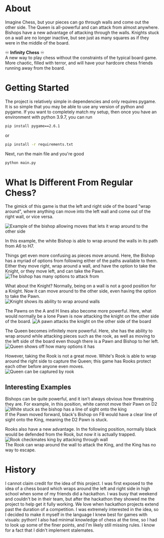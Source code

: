 # About
Imagine Chess, but your pieces can go through walls and come out the other side. The Queen is all-powerful and can attack from almost anywhere. Bishops have a new advantage of attacking through the walls. Knights stuck on a wall are no longer inactive, but see just as many squares as if they were in the middle of the board.

:infinity: **Infinity Chess** :infinity:  
A new way to play chess without the constraints of the typical board game. More chaotic, filled with terror, and will have your hardcore chess friends running away from the board.

# Getting Started
The project is relatively simple in dependencies and only requires pygame. It is so simple that you may be able to use any version of python and pygame. If you want to completely match my setup, then once you have an environment with python 3.9.7, you can run  
```bash
pip install pygame==2.6.1
```
or
```bash
pip install -r requirements.txt
```
Next, run the main file and you're good
```bash
python main.py
```

# What Is Different From Regular Chess?
The gimick of this game is that the left and right side of the board "wrap around", where anything can move into the left wall and come out of the right wall, or vice versa.

![Example of the bishop allowing moves that lets it wrap around to the other side](assets/readme/bishop_wall_wrap.png)

In this example, the white Bishop is able to wrap around the walls in its path from A6 to H7.

Things get even more confusing as pieces move around. Here, the Bishop has a myriad of options from following either of the paths available to them. Either they move right, wrap around a wall, and have the option to take the Knight, or they move left, and can take the Pawn.  
![The bishop has many options to attack from](assets/readme/bishop_many_options.png)

What about the Knight? Normally, being on a wall is not a good position for a Knight. Now it can move around to the other side, even having the option to take the Pawn.  
![Knight shows its ability to wrap around walls](assets/readme/knight_wall_wrap.png)

The Pawns on the A and H lines also become more powerful. Here, what would normally be a lone Pawn is now attacking the knight on the other side of the board.
![A pawn attacks the knight on the other side of the board](assets/readme/pawn_attack_knight.png)

The Queen becomes infinitely more powerful. Here, she has the ability to wrap around while attacking pieces such as the rook, as well as moving to the left side of the board even though there is a Pawn and Bishop to her left.  
![Queen shows off how many options it has](assets/readme/queen_many_options.png)

However, taking the Rook is not a great move. White's Rook is able to wrap around the right side to capture the Queen; this game has Rooks protect each other before anyone even moves.  
![Queen can be captured by rook](assets/readme/rook_protect_rook.png)

## Interesting Examples
Bishops can be quite powerful, and it isn't always obvious how threatning they are. For example, in this position, white cannot move their Pawn on D2
![White stuck as the bishop has a line of sight onto the king](assets/readme/white_stuck.png)  
If the Pawn moved forward, black's Bishop on F8 would have a clear line of sight onto the King, meaning the D2 Pawn is stuck.

Rooks also have a new advantage. In the following position, normally black would be defended from the Rook, but now it is actually trapped.  
![Rook checkmates king by attacking through wall](assets/readme/rook_checkmate.png)  
The Rook can wrap around the wall to attack the King, and the King has no way to escape.

# History
I cannot claim credit for the idea of this project. I was first exposed to the idea of a chess board which wraps around the left and right side in high school when some of my friends did a hackathon. I was busy that weekend and couldn't be in their team, but after the hackathon they showed me the project to help get it fully working. We love when hackathon projects extend past the duration of a competition. I was extremely interested in the idea, so I decided to make it myself in the language I knew best for games with visuals: python! I also had minimal knowledge of chess at the time, so I had to look up some of the finer points, and I'm likely still missing rules. I know for a fact that I didn't implement stalemates.
